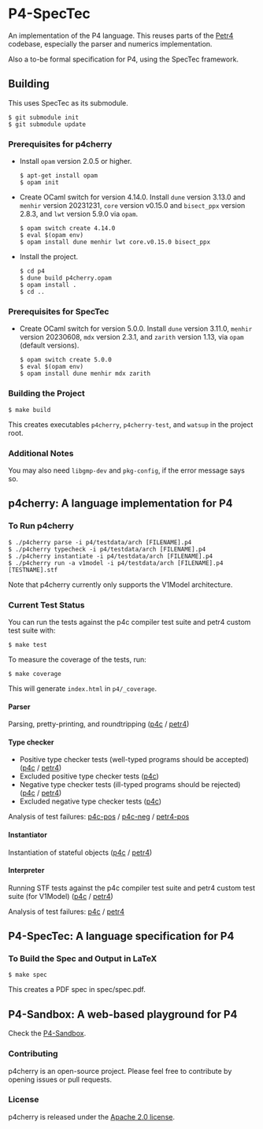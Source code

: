 # P4-SpecTec

An implementation of the P4 language.
This reuses parts of the [Petr4](https://github.com/verified-network-toolchain/petr4) codebase, especially the parser and numerics implementation.

Also a to-be formal specification for P4, using the SpecTec framework.

## Building

This uses SpecTec as its submodule.

```shell
$ git submodule init
$ git submodule update
```

### Prerequisites for p4cherry

- Install `opam` version 2.0.5 or higher.

  ```shell
  $ apt-get install opam
  $ opam init
  ```

- Create OCaml switch for version 4.14.0.
  Install `dune` version 3.13.0 and `menhir` version 20231231, `core` version v0.15.0 and `bisect_ppx` version 2.8.3, and `lwt` version 5.9.0 via `opam`.

  ```shell
  $ opam switch create 4.14.0
  $ eval $(opam env)
  $ opam install dune menhir lwt core.v0.15.0 bisect_ppx
  ```

- Install the project.
  ```shell
  $ cd p4
  $ dune build p4cherry.opam
  $ opam install .
  $ cd ..
  ```

### Prerequisites for SpecTec

- Create OCaml switch for version 5.0.0.
  Install `dune` version 3.11.0, `menhir` version 20230608, `mdx` version 2.3.1, and `zarith` version 1.13, via `opam` (default versions).

  ```shell
  $ opam switch create 5.0.0
  $ eval $(opam env)
  $ opam install dune menhir mdx zarith
  ```

### Building the Project

```shell
$ make build
```

This creates executables `p4cherry`, `p4cherry-test`, and `watsup` in the project root.

### Additional Notes

You may also need `libgmp-dev` and `pkg-config`, if the error message says so.

## p4cherry: A language implementation for P4

### To Run p4cherry

```shell
$ ./p4cherry parse -i p4/testdata/arch [FILENAME].p4
$ ./p4cherry typecheck -i p4/testdata/arch [FILENAME].p4
$ ./p4cherry instantiate -i p4/testdata/arch [FILENAME].p4
$ ./p4cherry run -a v1model -i p4/testdata/arch [FILENAME].p4 [TESTNAME].stf
```

Note that p4cherry currently only supports the V1Model architecture.

### Current Test Status

You can run the tests against the p4c compiler test suite and petr4 custom test suite with:

```shell
$ make test
```

To measure the coverage of the tests, run:

```shell
$ make coverage
```

This will generate `index.html` in `p4/_coverage`.

#### Parser

Parsing, pretty-printing, and roundtripping ([p4c](p4/test/parse_p4c.expected) / [petr4](p4/test/parse_petr4.expected))

#### Type checker

- Positive type checker tests (well-typed programs should be accepted) ([p4c](p4/test/typecheck_pos_p4c.expected) / [petr4](p4/status/petr4/typecheck_pos_petr4.expected))
- Excluded positive type checker tests ([p4c](p4/test/typecheck_pos_p4c_excluded.expected))
- Negative type checker tests (ill-typed programs should be rejected) ([p4c](p4/test/typecheck_neg_p4c.expected) / [petr4](p4/test/typecheck_neg_petr4.expected))
- Excluded negative type checker tests ([p4c](p4/test/typecheck_neg_p4c_excluded.expected))

Analysis of test failures: [p4c-pos](p4/status/p4c/typecheck-pos.analysis.md) / [p4c-neg](p4/status/p4c/typecheck-neg.analysis.md) / [petr4-pos](p4/status/petr4/typecheck-pos.analysis.md)

#### Instantiator

Instantiation of stateful objects ([p4c](p4/test/instantiate_p4c.expected) / [petr4](p4/test/instantiate_petr4.expected))

#### Interpreter

Running STF tests against the p4c compiler test suite and petr4 custom test suite (for V1Model) ([p4c](p4/test/run_v1model_p4c.expected) / [petr4](p4/test/run_v1model_petr4.expected))

Analysis of test failures: [p4c](p4/status/p4c/run-v1model.analysis.md) / [petr4](p4/status/petr4/run-v1model.analysis.md)

## P4-SpecTec: A language specification for P4

### To Build the Spec and Output in LaTeX

```shell
$ make spec
```

This creates a PDF spec in spec/spec.pdf.

## P4-Sandbox: A web-based playground for P4

Check the [P4-Sandbox](p4/web/README.md).

### Contributing

p4cherry is an open-source project. Please feel free to contribute by opening issues or pull requests.

### License

p4cherry is released under the [Apache 2.0 license](LICENSE).
